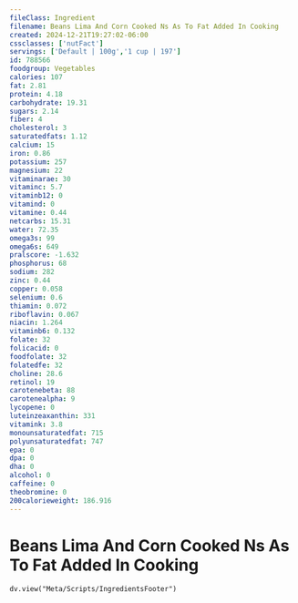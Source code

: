 ```yaml
---
fileClass: Ingredient
filename: Beans Lima And Corn Cooked Ns As To Fat Added In Cooking
created: 2024-12-21T19:27:02-06:00
cssclasses: ['nutFact']
servings: ['Default | 100g','1 cup | 197']
id: 788566
foodgroup: Vegetables
calories: 107
fat: 2.81
protein: 4.18
carbohydrate: 19.31
sugars: 2.14
fiber: 4
cholesterol: 3
saturatedfats: 1.12
calcium: 15
iron: 0.86
potassium: 257
magnesium: 22
vitaminarae: 30
vitaminc: 5.7
vitaminb12: 0
vitamind: 0
vitamine: 0.44
netcarbs: 15.31
water: 72.35
omega3s: 99
omega6s: 649
pralscore: -1.632
phosphorus: 68
sodium: 282
zinc: 0.44
copper: 0.058
selenium: 0.6
thiamin: 0.072
riboflavin: 0.067
niacin: 1.264
vitaminb6: 0.132
folate: 32
folicacid: 0
foodfolate: 32
folatedfe: 32
choline: 28.6
retinol: 19
carotenebeta: 88
carotenealpha: 9
lycopene: 0
luteinzeaxanthin: 331
vitamink: 3.8
monounsaturatedfat: 715
polyunsaturatedfat: 747
epa: 0
dpa: 0
dha: 0
alcohol: 0
caffeine: 0
theobromine: 0
200calorieweight: 186.916
---
```


# Beans Lima And Corn Cooked Ns As To Fat Added In Cooking

```dataviewjs
dv.view("Meta/Scripts/IngredientsFooter")
```